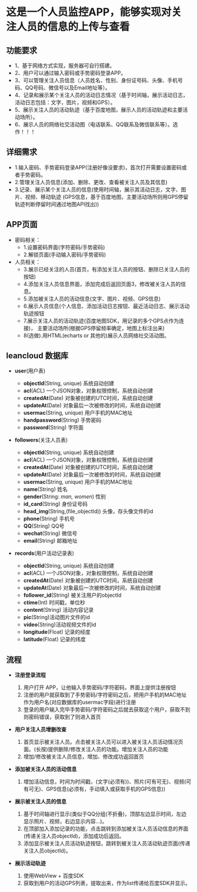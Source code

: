 # 这是一个人员监控APP，能够实现对关注人员的信息的上传与查看

## 功能要求
- 1、基于网络方式实现，服务器可自行搭建。
- 2、用户可以通过输入密码或手势密码登录APP。
- 3、可以管理关注人员信息（人员姓名、性别、身份证号码、头像、手机号码、QQ号码、微信号以及Email地址等）。
- 4、记录和展示某个关注人员的活动日志情况（基于时间轴，展示活动日志，活动日志包括：文字，图片，视频和GPS）。
- 5、展示关注人员的活动轨迹（基于百度地图，展示人员的活动轨迹和主要活动场所）。
- 6、展示人员的网络社交活动图（电话联系、QQ联系及微信联系等）。选作！！！


## 详细需求
- 1.输入密码、手势密码登录APP(注册好像没要求)，首次打开需要设置密码或者手势密码。
- 2.管理关注人员信息(添加、删除、更改、查看被关注人员及其信息)
- 3.记录、展示某个关注人员的信息(使用时间轴，展示其活动日志，文字、图片、视频、移动轨迹
  (GPS信息，基于百度地图，主要活动场所则用GPS停留轨迹判断停留时间通过地图API找出))


## APP页面

- 密码相关：
	- 1.设置密码界面(字符密码/手势密码)
	- 2.解锁页面(手动输入密码/手势密码)
- 人员相关：
	- 3.展示已经关注的人员(首页，有添加关注人员的按钮、删除已关注人员的按钮)
	- 4.添加关注人员信息界面，添加完成后返回页面3，修改被关注人员的信息。
	- 5.添加被关注人员的活动信息(文字、图片、视频、GPS信息)
	- 6.展示人员信息(个人信息、添加活动日志按钮、最近活动日志、展示活动轨迹按钮
	- 7.展示关注人员的活动轨迹(百度地图SDK，用记录的多个GPS点作为连接)，
	  主要活动场所(根据GPS停留频率确定，地图上标注出来)
	- 8(选做).用HTML(echarts or 其他的)展示人员网络社交活动图。

## leancloud 数据库
- **user**(用户表)
    - **objectId**(String, unique) 系统自动创建
    - **acl**(ACL) 一个JSON对象，对象权限控制，系统自动创建
    - **createdAt**(Date) 对象被创建的UTC时间，系统自动创建
    - **updateAt**(Date) 对象最后一次被修改的时间，系统自动创建
    - **usermac**(String, unique) 用户手机的MAC地址
    - **handpassword**(String) 手势密码
    - **password**(String) 字符面

- **followers**(关注人员表)
    - **objectId**(String, unique) 系统自动创建
    - **acl**(ACL) 一个JSON对象，对象权限控制，系统自动创建
    - **createdAt**(Date) 对象被创建的UTC时间，系统自动创建
    - **updateAt**(Date) 对象最后一次被修改的时间，系统自动创建
    - **usermac**(String, unique) 用户手机的MAC地址
    - **name**(String) 姓名
    - **gender**(String: *man, women*) 性别
    - **id_card**(String) 身份证号码
    - **head_img**(String,(file_objectId)) 头像，存头像文件的id
    - **phone**(String) 手机号
    - **QQ**(String) QQ号
    - **wechat**(String) 微信号
    - **email**(String) 邮箱地址

- **records**(用户活动记录表)
    - **objectId**(String, unique) 系统自动创建
    - **acl**(ACL) 一个JSON对象，对象权限控制，系统自动创建
    - **createdAt**(Date) 对象被创建的UTC时间，系统自动创建
    - **updateAt**(Date) 对象最后一次被修改的时间，系统自动创建
    - **follower_id**(String) 被关注用户的objectId
    - **ctime**(Int) 时间戳，单位秒
    - **content**(String) 活动内容记录
    - **pic**(String)活动图片文件的id
    - **video**(String)活动视频文件的id
    - **longitude**(Float) 记录的经度
    - **latitude**(Float) 记录的纬度

## 流程
- **注册登录流程**
    1. 用户打开 APP，让他输入手势密码/字符密码，界面上提供注册按钮
    2. 注册的用户就获取到了手势密码/字符密码之后，把用户手机的MAC地址作为用户名(对应数据库的usermac字段)进行注册
    3. 登录的用户输入完毕手势密码/字符密码之后就去获取这个用户，获取不到则密码错误，获取到了则进入首页

- **用户关注人员增删改查**
    1. 首页显示被关注人员。点击被关注人员可以进入被关注人员活动情况页面。(长按)提供删除/修改关注人员的功能。增加关注人员的功能
    2. 增加/修改被关注人员信息，增加、修改成功返回首页

- **添加被关注人员的活动信息**
    1. 增加活动信息，时间为时间戳，(文字(必须有))、照片(可有可无)、视频(可有可无)、GPS信息(必须有，手动填入或获取手机的GPS信息))

- **展示被关注人员的信息**
    1. 基于时间轴进行显示(类似于QQ分组(不折叠)，顶部左边显示时间，左边显示照片、视频，右边显示内容...)。
    2. 在顶部加入添加记录的功能，点击跳转到添加被关注人员活动信息的界面(传递关注人员objectId)，添加成功后返回。
    3. 添加显示被关注人员活动轨迹按钮，跳转到被关注人员活动轨迹页面(传递关注人员objectId)。

- **展示活动轨迹**
    1. 使用WebView + 百度SDK
    2. 获取到用户的活动GPS列表，提取出来，作为list传递给百度SDK并显示。
